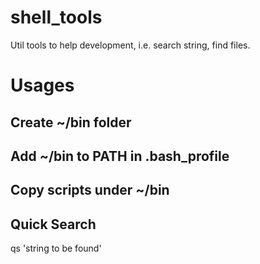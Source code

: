 # shell_tools
Util tools to help development, i.e. search string, find files.

# Usages

## Create ~/bin folder
## Add ~/bin to PATH in .bash_profile
## Copy scripts under ~/bin

## Quick Search
qs 'string to be found'
